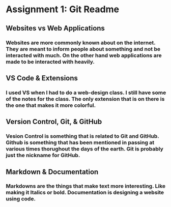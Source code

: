 # Assignment 1: Git Readme

## Websites vs Web Applications

### Websites are more commonly known about on the internet. They are meant to inform people about something and not be interacted with much. On the other hand web applications are made to be interacted with heavily.

## VS Code & Extensions

### I used VS when I had to do a web-design class. I still have some of the notes for the class. The only extension that is on there is the one that makes it more colorful. 

## Version Control, Git, & GitHub

### Vesion Control is something that is related to Git and GitHub. Github is something that has been mentioned in passing at various times thorughout the days of the earth. Git is probably just the nickname for GitHub.

## Markdown & Documentation

### Markdowns are the things that make text more interesting. Like making it Italics or bold. Documentation is designing a website using code. 
